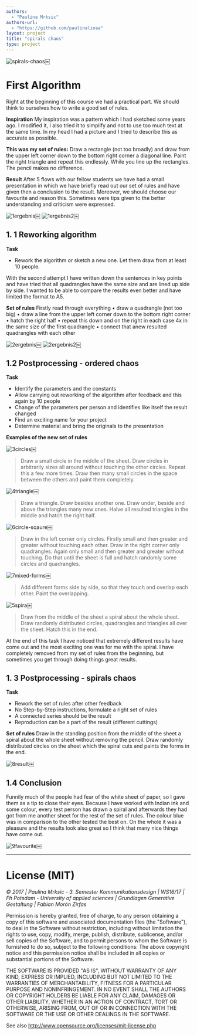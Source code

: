 ```yaml
--- 
authors: 
  - "Paulina Mrksic"
authors-url: 
  - "https://github.com/paulinalinaa"
layout: project
title: "spirals chaos"
type: project
---
```


![spirals-chaos](media/14885733187047/spirals-chaos.png)￼



# First Algorithm
Right at the beginning of this course we had a practical part.
We should think to ourselves how to write a good set of rules.

**Inspiration**
My inspiration was a pattern which I had sketched some years ago. I modified it, I also tried it to simplify and not to use too much text at the same time. In my head I had a picture and I tried to describe this as accurate as possible.

**This was my set of rules:**
Draw a rectangle (not too broadly) and draw from the upper left corner down to the bottom right corner a diagonal line. Paint the right triangle and repeat this endlessly. While you line up the rectangles. The pencil makes no difference.

**Result**
After 5 flows with our fellow students we have had a small presentation in which we have briefly read out our set of rules and have given then a conclusion to the result. Moreover, we should choose our favourite and reason this.
Sometimes were tips given to the better understanding and criticism were expressed.

![1ergebnis](media/14885733187047/1ergebnis.png)￼
![1ergebnis2](media/14885733187047/1ergebnis2.png)￼

## 1. 1 Reworking algorithm 
**Task**
- Rework the algorithm or sketch a new one. Let them draw from at least 10 people.

With the second attempt I have written down the sentences in key points and have tried that all quadrangles have the same size and are lined up side by side. I wanted to be able to compare the results even better and have limited the format to A5.

**Set of rules**
Firstly read through everything
• draw a quadrangle (not too big)
• draw a line from the upper left corner down to the bottom right corner
• hatch the right half
• repeat this down and on the right in each case 4x in the same size of the first quadrangle
• connect that anew resulted quadrangles with each other

![2ergebnis](media/14885733187047/2ergebnis.png)￼
![2ergebnis2](media/14885733187047/2ergebnis2.png)￼

## 1.2 Postprocessing - ordered chaos
**Task**
- Identify the parameters and the constants
- Allow carrying out reworking of the algorithm after feedback and this again by 10 people
- Change of the parameters per person and identifies like itself the result changed
- Find an exciting name for your project
- Determine material and bring the originals to the presentation

**Examples of the new set of rules**

![3circles](media/14885733187047/3circles.png)￼


>Draw a small circle in the middle of the sheet. Draw circles in arbitrarily sizes all around without touching the other circles. Repeat this a few more times. Draw then many small circles in the space between the others and paint them completely.

![4triangle](media/14885733187047/4triangle.png)￼


>Draw a triangle. Draw besides another one. Draw under, beside and above the triangles many new ones. Halve all resulted triangles in the middle and hatch the right half.

![6circle-sqaure](media/14885733187047/6circle-sqaure.png)￼


>Draw in the left corner only circles. Firstly small and then greater and greater without touching each other. Draw in the right corner only quadrangles. Again only small and then greater and greater without touching. Do that until the sheet is full and hatch randomly some circles and quadrangles. 

![7mixed-forms](media/14885733187047/7mixed-forms.png)￼


>Add different forms side by side, so that they touch and overlap each other. Paint the overlapping.

![5spira](media/14885733187047/5spiral.png)￼


>Draw from the middle of the sheet a spiral about the whole sheet. Draw randomly distributed circles, quadrangles and triangles all over the sheet. Hatch this in the end. 

At the end of this task I have noticed that extremely different results have come out and the most exciting one was for me with the spiral. I have completely removed from my set of rules from the beginning, but sometimes you get through doing things great results.

## 1. 3 Postprocessing - spirals chaos
**Task**
- Rework the set of rules after other feedback
- No Step-by-Step instructions, formulate a right set of rules
- A connected series should be the result
- Reproduction can be a part of the result (different cuttings)

**Set of rules**
Draw in the standing position from the middle of the sheet a spiral about the whole sheet without removing the pencil. Draw randomly distributed circles on the sheet which the spiral cuts and paints the forms in the end.

![8result](media/14885733187047/8result.png)￼



## 1.4 Conclusion
Funnily much of the people had fear of the white sheet of paper, so I gave them as a tip to close their eyes.
Because I have worked with Indian ink and some colour, every test person has drawn a spiral and afterwards they had got from me another sheet for the rest of the set of rules.
The colour blue was in comparison to the other tested the best on.
On the whole it was a pleasure and the results look also great so I think that many nice things have come out.

![9favourite](media/14885733187047/9favourite.png)￼


- - -

# License (MIT)
*© 2017 | Paulina Mrksic - 3. Semester Kommunikationsdesign | WS16/17 | Fh Potsdam - University of applied sciences |  Grundlagen Generative Gestaltung | Fabian Morón Zirfas*

Permission is hereby granted, free of charge, to any person obtaining a copy of this software and associated documentation files (the "Software"), to deal in the Software without restriction, including without limitation the rights to use, copy, modify, merge, publish, distribute, sublicense, and/or sell copies of the Software, and to permit persons to whom the Software is furnished to do so, subject to the following conditions: The above copyright notice and this permission notice shall be included in all copies or substantial portions of the Software.

THE SOFTWARE IS PROVIDED "AS IS", WITHOUT WARRANTY OF ANY KIND, EXPRESS OR IMPLIED, INCLUDING BUT NOT LIMITED TO THE WARRANTIES OF MERCHANTABILITY, FITNESS FOR A PARTICULAR PURPOSE AND NONINFRINGEMENT. IN NO EVENT SHALL THE AUTHORS OR COPYRIGHT HOLDERS BE LIABLE FOR ANY CLAIM, DAMAGES OR OTHER LIABILITY, WHETHER IN AN ACTION OF CONTRACT, TORT OR OTHERWISE, ARISING FROM, OUT OF OR IN CONNECTION WITH THE SOFTWARE OR THE USE OR OTHER DEALINGS IN THE SOFTWARE.

See also http://www.opensource.org/licenses/mit-license.php

